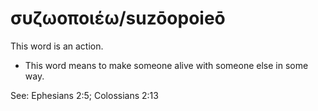 # συζωοποιέω/suzōopoieō
This word is an action.

* This word means to make someone alive with someone else in some way. 

See: Ephesians 2:5; Colossians 2:13
